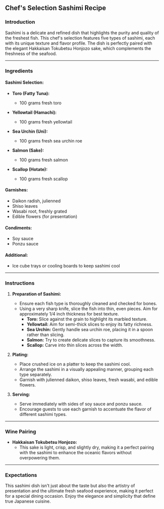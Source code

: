 ## Chef's Selection Sashimi Recipe

### Introduction
Sashimi is a delicate and refined dish that highlights the purity and quality of the freshest fish. This chef's selection features five types of sashimi, each with its unique texture and flavor profile. The dish is perfectly paired with the elegant Hakkaisan Tokubetsu Honjozo sake, which complements the freshness of the seafood.

---

### Ingredients

#### Sashimi Selection:
- **Toro (Fatty Tuna):**
  - 100 grams fresh toro
  
- **Yellowtail (Hamachi):**
  - 100 grams fresh yellowtail
  
- **Sea Urchin (Uni):**
  - 100 grams fresh sea urchin roe
  
- **Salmon (Sake):**
  - 100 grams fresh salmon
  
- **Scallop (Hotate):**
  - 100 grams fresh scallop

#### Garnishes:
- Daikon radish, julienned
- Shiso leaves
- Wasabi root, freshly grated
- Edible flowers (for presentation)

#### Condiments:
- Soy sauce
- Ponzu sauce

#### Additional:
- Ice cube trays or cooling boards to keep sashimi cool

---

### Instructions

1. **Preparation of Sashimi:**
   - Ensure each fish type is thoroughly cleaned and checked for bones.
   - Using a very sharp knife, slice the fish into thin, even pieces. Aim for approximately 1/4 inch thickness for best texture.
     - **Toro:** Slice against the grain to highlight its marbled texture.
     - **Yellowtail:** Aim for semi-thick slices to enjoy its fatty richness.
     - **Sea Urchin:** Gently handle sea urchin roe, placing it in a spoon rather than slicing.
     - **Salmon:** Try to create delicate slices to capture its smoothness.
     - **Scallop:** Carve into thin slices across the width.

2. **Plating:**
   - Place crushed ice on a platter to keep the sashimi cool.
   - Arrange the sashimi in a visually appealing manner, grouping each type separately.
   - Garnish with julienned daikon, shiso leaves, fresh wasabi, and edible flowers.

3. **Serving:**
   - Serve immediately with sides of soy sauce and ponzu sauce.
   - Encourage guests to use each garnish to accentuate the flavor of different sashimi types.

---

### Wine Pairing
- **Hakkaisan Tokubetsu Honjozo:**
  - This sake is light, crisp, and slightly dry, making it a perfect pairing with the sashimi to enhance the oceanic flavors without overpowering them.

---

### Expectations
This sashimi dish isn't just about the taste but also the artistry of presentation and the ultimate fresh seafood experience, making it perfect for a special dining occasion. Enjoy the elegance and simplicity that define true Japanese cuisine.